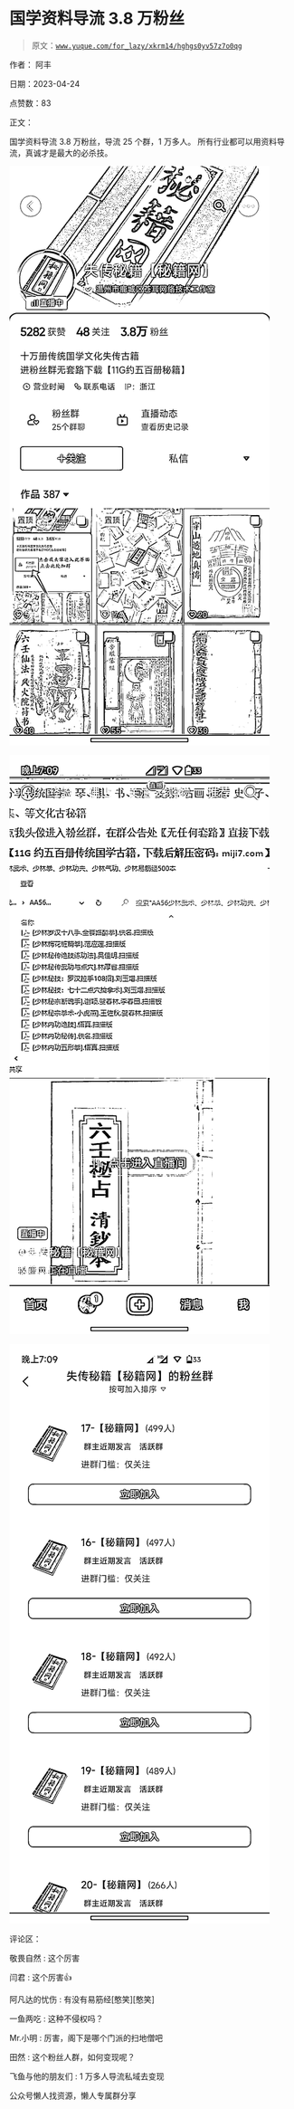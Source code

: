 # 国学资料导流 3.8 万粉丝

> 原文：[`www.yuque.com/for_lazy/xkrm14/hghgs0yv57z7o0qg`](https://www.yuque.com/for_lazy/xkrm14/hghgs0yv57z7o0qg)



作者： 阿丰



日期：2023-04-24



点赞数：83

<ne-hole id="u5a560ad9" data-lake-id="u5a560ad9">

正文：



国学资料导流 3.8 万粉丝，导流 25 个群，1 万多人。 所有行业都可以用资料导流，真诚才是最大的必杀技。



![](img/efdf2b739b1fd32e0cd5f8c2fb17bae8.png)



![](img/8d2dd885d4f483ea8c2c846769e19ed0.png)



![](img/d6d45314a596e03aba628fad5199ce70.png)

<ne-hole id="u08ef2e5f" data-lake-id="u08ef2e5f">

评论区：



敬畏自然 : 这个厉害



闫君 : 这个厉害👍



阿凡达的忧伤 : 有没有易筋经[憨笑][憨笑]



一鱼两吃 : 这种不侵权吗？



Mr.小明 : 厉害，阁下是哪个门派的扫地僧吧



田然 : 这个粉丝人群，如何变现呢？



飞鱼与他的朋友们 : 1 万多人导流私域去变现

<ne-hole id="uee073a88" data-lake-id="uee073a88">

公众号懒人找资源，懒人专属群分享

</ne-hole></ne-hole></ne-hole>